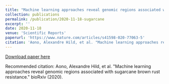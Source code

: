 ```yaml
---
title: "Machine learning approaches reveal genomic regions associated with sugarcane brown rust resistance"
collection: publications
permalink: /publication/2020-11-18-sugarcane
excerpt: ''
date: 2020-11-18
venue: 'Scientific Reports'
paperurl: 'https://www.nature.com/articles/s41598-020-77063-5'
citation: 'Aono, Alexandre Hild, et al. "Machine learning approaches reveal genomic regions associated with sugarcane brown rust resistance." bioRxiv (2020).'
---
```


[Download paper here](https://www.nature.com/articles/s41598-020-77063-5)

Recommended citation: Aono, Alexandre Hild, et al. "Machine learning approaches reveal genomic regions associated with sugarcane brown rust resistance." bioRxiv (2020).
